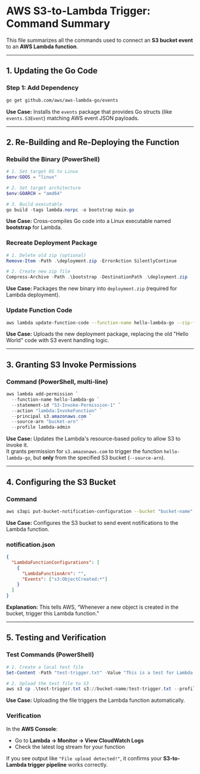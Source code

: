 # AWS S3-to-Lambda Trigger: Command Summary

This file summarizes all the commands used to connect an **S3 bucket event** to an **AWS Lambda function**.

---

## 1. Updating the Go Code

### Step 1: Add Dependency
```bash
go get github.com/aws/aws-lambda-go/events
```
**Use Case:** Installs the `events` package that provides Go structs (like `events.S3Event`) matching AWS event JSON payloads.

---

## 2. Re-Building and Re-Deploying the Function

### Rebuild the Binary (PowerShell)
```powershell
# 1. Set target OS to Linux
$env:GOOS = "linux"

# 2. Set target architecture
$env:GOARCH = "amd64"

# 3. Build executable
go build -tags lambda.norpc -o bootstrap main.go
```
**Use Case:** Cross-compiles Go code into a Linux executable named **bootstrap** for Lambda.

### Recreate Deployment Package
```powershell
# 1. Delete old zip (optional)
Remove-Item -Path .\deployment.zip -ErrorAction SilentlyContinue

# 2. Create new zip file
Compress-Archive -Path .\bootstrap -DestinationPath .\deployment.zip
```
**Use Case:** Packages the new binary into `deployment.zip` (required for Lambda deployment).

### Update Function Code
```bash
aws lambda update-function-code --function-name hello-lambda-go --zip-file fileb://deployment.zip --profile lambda-admin
```
**Use Case:** Uploads the new deployment package, replacing the old "Hello World" code with S3 event handling logic.

---

## 3. Granting S3 Invoke Permissions

### Command (PowerShell, multi-line)
```powershell
aws lambda add-permission `
  --function-name hello-lambda-go `
  --statement-id "S3-Invoke-Permission-1" `
  --action "lambda:InvokeFunction" `
  --principal s3.amazonaws.com `
  --source-arn "bucket-arn" `
  --profile lambda-admin
```

**Use Case:** Updates the Lambda's resource-based policy to allow S3 to invoke it.  
It grants permission for `s3.amazonaws.com` to trigger the function `hello-lambda-go`, but **only** from the specified S3 bucket (`--source-arn`).

---

## 4. Configuring the S3 Bucket

### Command
```bash
aws s3api put-bucket-notification-configuration --bucket "bucket-name" --notification-configuration file://notification.json --profile lambda-admin
```
**Use Case:** Configures the S3 bucket to send event notifications to the Lambda function.

### notification.json
```json
{
  "LambdaFunctionConfigurations": [
    {
      "LambdaFunctionArn": "",
      "Events": ["s3:ObjectCreated:*"]
    }
  ]
}
```
**Explanation:** This tells AWS, “Whenever a new object is created in the bucket, trigger this Lambda function.”

---

## 5. Testing and Verification

### Test Commands (PowerShell)
```powershell
# 1. Create a local test file
Set-Content -Path "test-trigger.txt" -Value "This is a test for Lambda!"

# 2. Upload the test file to S3
aws s3 cp .\test-trigger.txt s3://bucket-name/test-trigger.txt --profile lambda-admin
```

**Use Case:** Uploading the file triggers the Lambda function automatically.

### Verification
In the **AWS Console**:
- Go to **Lambda → Monitor → View CloudWatch Logs**
- Check the latest log stream for your function

If you see output like `"File upload detected!"`, it confirms your **S3-to-Lambda trigger pipeline** works correctly.
